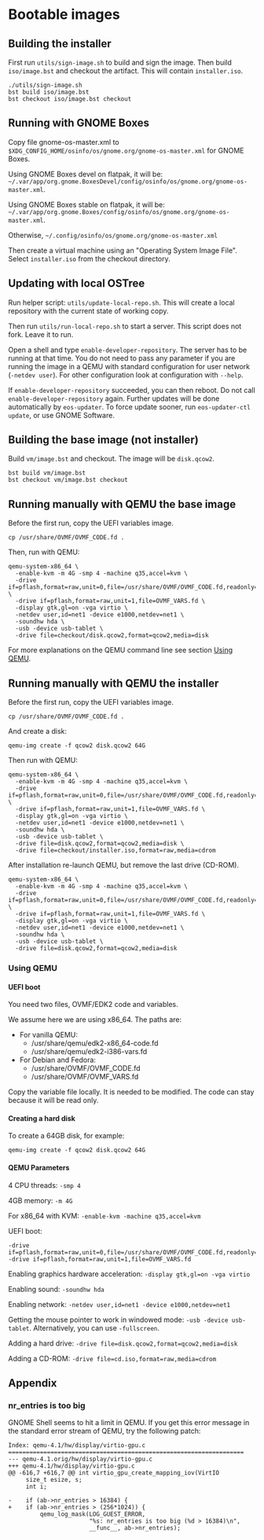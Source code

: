 # Bootable images

## Building the installer

First run `utils/sign-image.sh` to build and sign the image.
Then build `iso/image.bst` and checkout the artifact. This will
contain `installer.iso`.

```
./utils/sign-image.sh
bst build iso/image.bst
bst checkout iso/image.bst checkout
```

## Running with GNOME Boxes

Copy file gnome-os-master.xml to `$XDG_CONFIG_HOME/osinfo/os/gnome.org/gnome-os-master.xml` for GNOME Boxes.

Using GNOME Boxes devel on flatpak, it will be: `~/.var/app/org.gnome.BoxesDevel/config/osinfo/os/gnome.org/gnome-os-master.xml`.

Using GNOME Boxes stable on flatpak, it will be: `~/.var/app/org.gnome.Boxes/config/osinfo/os/gnome.org/gnome-os-master.xml`.

Otherwise, `~/.config/osinfo/os/gnome.org/gnome-os-master.xml`

Then create a virtual machine using an "Operating System Image
File". Select `installer.iso` from the checkout directory.

## Updating with local OSTree

Run helper script: `utils/update-local-repo.sh`. This will create a
local repository with the current state of working copy.

Then run `utils/run-local-repo.sh` to start a server. This script does
not fork. Leave it to run.

Open a shell and type `enable-developer-repository`. The server has to
be running at that time. You do not need to pass any parameter if you
are running the image in a QEMU with standard configuration for user
network (`-netdev user`). For other configuration look at
configuration with `--help`.

If `enable-developer-repository` succeeded, you can then reboot.  Do
not call `enable-developer-repository` again.  Further updates will be
done automatically by `eos-updater`. To force update sooner, run
`eos-updater-ctl update`, or use GNOME Software.

## Building the base image (not installer)

Build `vm/image.bst` and checkout. The image will be `disk.qcow2`.

```
bst build vm/image.bst
bst checkout vm/image.bst checkout
```

## Running manually with QEMU the base image

Before the first run, copy the UEFI variables image.

```
cp /usr/share/OVMF/OVMF_CODE.fd .
```

Then, run with QEMU:

```
qemu-system-x86_64 \
  -enable-kvm -m 4G -smp 4 -machine q35,accel=kvm \
  -drive if=pflash,format=raw,unit=0,file=/usr/share/OVMF/OVMF_CODE.fd,readonly=on \
  -drive if=pflash,format=raw,unit=1,file=OVMF_VARS.fd \
  -display gtk,gl=on -vga virtio \
  -netdev user,id=net1 -device e1000,netdev=net1 \
  -soundhw hda \
  -usb -device usb-tablet \
  -drive file=checkout/disk.qcow2,format=qcow2,media=disk
```

For more explanations on the QEMU command line see section [Using
QEMU](#using-qemu).

## Running manually with QEMU the installer

Before the first run, copy the UEFI variables image.

```
cp /usr/share/OVMF/OVMF_CODE.fd .
```

And create a disk:

```
qemu-img create -f qcow2 disk.qcow2 64G
```

Then run with QEMU:

```
qemu-system-x86_64 \
  -enable-kvm -m 4G -smp 4 -machine q35,accel=kvm \
  -drive if=pflash,format=raw,unit=0,file=/usr/share/OVMF/OVMF_CODE.fd,readonly=on \
  -drive if=pflash,format=raw,unit=1,file=OVMF_VARS.fd \
  -display gtk,gl=on -vga virtio \
  -netdev user,id=net1 -device e1000,netdev=net1 \
  -soundhw hda \
  -usb -device usb-tablet \
  -drive file=disk.qcow2,format=qcow2,media=disk \
  -drive file=checkout/installer.iso,format=raw,media=cdrom
```

After installation re-launch QEMU, but remove the last drive (CD-ROM).

```
qemu-system-x86_64 \
  -enable-kvm -m 4G -smp 4 -machine q35,accel=kvm \
  -drive if=pflash,format=raw,unit=0,file=/usr/share/OVMF/OVMF_CODE.fd,readonly=on \
  -drive if=pflash,format=raw,unit=1,file=OVMF_VARS.fd \
  -display gtk,gl=on -vga virtio \
  -netdev user,id=net1 -device e1000,netdev=net1 \
  -soundhw hda \
  -usb -device usb-tablet \
  -drive file=disk.qcow2,format=qcow2,media=disk
```

### Using QEMU

<a name="using-qemu"></a>

#### UEFI boot

You need two files, OVMF/EDK2 code and variables.

We assume here we are using x86_64. The paths are:

- For vanilla QEMU:
  * /usr/share/qemu/edk2-x86_64-code.fd
  * /usr/share/qemu/edk2-i386-vars.fd
- For Debian and Fedora:
  * /usr/share/OVMF/OVMF_CODE.fd
  * /usr/share/OVMF/OVMF_VARS.fd

Copy the variable file locally. It is needed to be modified. The code
can stay because it will be read only.

#### Creating a hard disk

To create a 64GB disk, for example:

```
qemu-img create -f qcow2 disk.qcow2 64G
```

#### QEMU Parameters

4 CPU threads: `-smp 4`

4GB memory: `-m 4G`

For x86_64 with KVM: `-enable-kvm -machine q35,accel=kvm`

UEFI boot:

```
-drive if=pflash,format=raw,unit=0,file=/usr/share/OVMF/OVMF_CODE.fd,readonly=on
-drive if=pflash,format=raw,unit=1,file=OVMF_VARS.fd
```

Enabling graphics hardware acceleration: `-display gtk,gl=on -vga virtio`

Enabling sound: `-soundhw hda`

Enabling network: `-netdev user,id=net1 -device e1000,netdev=net1`

Getting the mouse pointer to work in windowed mode: `-usb -device
usb-tablet`.  Alternatively, you can use `-fullscreen`.

Adding a hard drive: `-drive file=disk.qcow2,format=qcow2,media=disk`

Adding a CD-ROM: `-drive file=cd.iso,format=raw,media=cdrom`

## Appendix

### nr_entries is too big

GNOME Shell seems to hit a limit in QEMU. If you get this error message
in the standard error stream of QEMU, try the following patch:

```
Index: qemu-4.1/hw/display/virtio-gpu.c
===================================================================
--- qemu-4.1.orig/hw/display/virtio-gpu.c
+++ qemu-4.1/hw/display/virtio-gpu.c
@@ -616,7 +616,7 @@ int virtio_gpu_create_mapping_iov(VirtIO
     size_t esize, s;
     int i;
 
-    if (ab->nr_entries > 16384) {
+    if (ab->nr_entries > (256*1024)) {
         qemu_log_mask(LOG_GUEST_ERROR,
                       "%s: nr_entries is too big (%d > 16384)\n",
                       __func__, ab->nr_entries);
```
